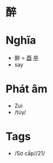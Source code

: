 # 醉

# Nghĩa
* 醉 = [酉](酉.md) [卒](卒.md)
* say

# Phát âm
* Zuì
*  /túy/

# Tags
* /Sơ cấp//21/

<script>window.HANZI_FIELD='醉';</script>
